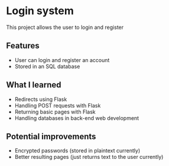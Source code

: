 # Login system

This project allows the user to login and register

## Features

- User can login and register an account
- Stored in an SQL database

## What I learned

- Redirects using Flask
- Handling POST requests with Flask
- Returning basic pages with Flask
- Handling databases in back-end web development

## Potential improvements

- Encrypted passwords (stored in plaintext currently)
- Better resulting pages (just returns text to the user currently)